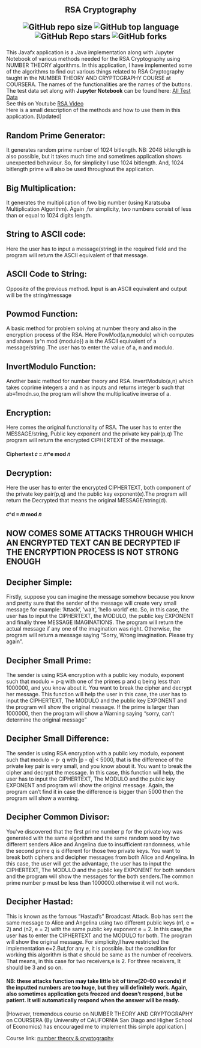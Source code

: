 <h2 align="center"> RSA Cryptography 

 ![GitHub repo size](https://img.shields.io/github/repo-size/hishamcse/RSA-Cryptography)
 ![GitHub top language](https://img.shields.io/github/languages/top/hishamcse/RSA-Cryptography)
 ![GitHub Repo stars](https://img.shields.io/github/stars/hishamcse/RSA-Cryptography?style=social)
 ![GitHub forks](https://img.shields.io/github/forks/hishamcse/RSA-Cryptography?style=social)
 
 </h2>

This Javafx application is a Java implementation along with Jupyter Notebook of various methods needed for the RSA Cryptography using NUMBER THEORY algorithms. In this application, I have implemented some of the algorithms to find out various things related to RSA Cryptography  taught in the NUMBER THEORY AND CRYPTOGRAPHY COURSE at COURSERA. The names of the functionalities are the names of the buttons. <br />
The test data set along with <b>Jupyter Notebook</b> can be found here: [All Test Data](https://github.com/hishamcse/RSA-Cryptography/tree/master/RSA%20Cryptography/TestData) <br />
See this on Youtube [RSA Video](https://www.youtube.com/watch?v=tQi43Qg8XsU&t=0s) <br />
Here is a small description of the methods and how to use them in this application. [Updated]

## Random Prime Generator:
It generates random prime number of 1024 bitlength.
NB: 2048 bitlength is also possible, but it takes much time and sometimes application shows unexpected behaviour. So, for simplicity I use 1024 bitlength.
And, 1024 bitlength prime will also be used throughout the application.

## Big Multiplication:
It generates the multiplication of two big number (using Karatsuba Multiplication Algorithm). Again ,for simplicity, two numbers consist of less than or equal to 1024 digits length.

## String to ASCII code:
Here the user has to input a message(string) in the required field and the program will return the ASCII equivalent of that message.

## ASCII Code to String:
Opposite of the previous method. Input is an ASCII equivalent and output will be the string/message

## Powmod Function:
A basic method for problem solving at number theory and also in the encryption process of the RSA. Here PowMod(a,n,modulo) which computes and shows (a^n mod {modulo})
a is the ASCII equivalent of a message/string .The user has to enter the value of a, n and modulo.

## InvertModulo Function:
Another basic method for number theory and RSA.
InvertModulo(a,n) which takes coprime integers a and n as inputs and returns integer b such that  ab≡1modn.so,the program will show the multiplicative inverse of a.

## Encryption:
Here comes the original functionality of RSA. The user has to enter the MESSAGE/string,
Public key exponent and the private key pair(p,q) 
The program will return the encrypted CIPHERTEXT of the message.
#### Ciphertext 𝑐 = 𝑚^e mod 𝑛

## Decryption:
Here the user has to enter the encrypted CIPHERTEXT, both component of the private key pair(p,q) and the public key exponent(e).The program will return the 
Decrypted that means the original MESSAGE/string(d).
#### 𝑐^d ≡ 𝑚 mod 𝑛

## NOW COMES SOME ATTACKS THROUGH WHICH AN ENCRYPTED TEXT CAN BE DECRYPTED IF THE ENCRYPTION PROCESS IS NOT STRONG ENOUGH

## Decipher Simple:
Firstly, suppose you can imagine the message somehow because you know and pretty sure that the sender of the message will create very small message for example: ’Attack’, ’wait’, ’hello world’ etc. So, in this case, the user has to input the CIPHERTEXT, the MODULO, the public key EXPONENT and finally three MESSAGE IMAGINATIONS. The program will return the actual message if any one of the imagination was right. Otherwise, the program will return a message saying
“Sorry, Wrong imagination. Please try again”.

## Decipher Small Prime:
The sender is using RSA encryption with a public key modulo, exponent such that modulo = p⋅q with one of the primes p and q being less than 1000000, and you know about it. You want to break the cipher and decrypt her message.
This function will help the user in this case, the user has to input the CIPHERTEXT,
The MODULO and the public key EXPONENT and the program will show the original message. If the prime is larger than 1000000, then the program will show a Warning saying “sorry, can’t determine the original message”

## Decipher Small Difference:
The sender is using RSA encryption with a public key modulo, exponent such that modulo = 
p⋅ q with |p - q| < 5000, that is the difference of the private key pair is very small, and you know about it. You want to break the cipher and decrypt the message.
In this case, this function will help, the user has to input the CIPHERTEXT,
The MODULO and the public key EXPONENT and program will show the original message. Again, the program can’t find it in case the difference is bigger than 5000 then the program will show a warning.

## Decipher Common Divisor:
You've discovered that the first prime number p for the private key was generated with the same algorithm and the same random seed by two different senders Alice and Angelina due to insufficient randomness, while the second prime q is different for those two private keys. You want to break both ciphers and decipher messages from both Alice and Angelina.
In this case, the user will get the advantage, the user has to input the CIPHERTEXT, The MODULO and the public key EXPONENT for both senders and the program will show the messages for the both senders.The common prime number p must be less than 1000000.otherwise it will not work.

## Decipher Hastad:
This is known as the famous “Hastad’s” Broadcast Attack.
Bob has sent the same message to Alice and Angelina using two different public keys (n1, e = 2) and (n2, e = 2) with the same public key exponent e = 2. 
In this case,the user has to enter the 	CIPHERTEXT and the MODULO for both.
The program will show the original message. For simplicity,I have restricted the implementation e=2.But,for any e, it is possible. but the condition for working this algorithm is that e should be same as the number of receivers. That means, in this case for two receivers,e is 2.
For three receivers, It should be 3 and so on.

#### NB: these attacks function may take little bit of time(20-60 seconds) if the inputted numbers are too huge, but they will definitely work. Again, also sometimes application gets freezed and doesn’t respond, but be patient. It will automatically respond when the answer will be ready.

[However, tremendous course on NUMBER THEORY AND CRYPTOGRAPHY on COURSERA   (By University of CALIFORNIA San Diago and Higher School of Economics) has encouraged me to implement this simple application.]

Course link: [number theory & cryptography](https://www.coursera.org/learn/number-theory-cryptography)






